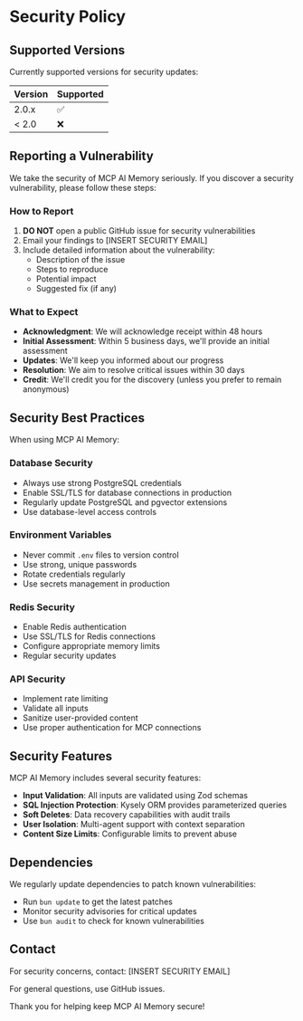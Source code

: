 # Security Policy

## Supported Versions

Currently supported versions for security updates:

| Version | Supported          |
| ------- | ------------------ |
| 2.0.x   | :white_check_mark: |
| < 2.0   | :x:                |

## Reporting a Vulnerability

We take the security of MCP AI Memory seriously. If you discover a security vulnerability, please follow these steps:

### How to Report

1. **DO NOT** open a public GitHub issue for security vulnerabilities
2. Email your findings to [INSERT SECURITY EMAIL]
3. Include detailed information about the vulnerability:
   - Description of the issue
   - Steps to reproduce
   - Potential impact
   - Suggested fix (if any)

### What to Expect

- **Acknowledgment**: We will acknowledge receipt within 48 hours
- **Initial Assessment**: Within 5 business days, we'll provide an initial assessment
- **Updates**: We'll keep you informed about our progress
- **Resolution**: We aim to resolve critical issues within 30 days
- **Credit**: We'll credit you for the discovery (unless you prefer to remain anonymous)

## Security Best Practices

When using MCP AI Memory:

### Database Security
- Always use strong PostgreSQL credentials
- Enable SSL/TLS for database connections in production
- Regularly update PostgreSQL and pgvector extensions
- Use database-level access controls

### Environment Variables
- Never commit `.env` files to version control
- Use strong, unique passwords
- Rotate credentials regularly
- Use secrets management in production

### Redis Security
- Enable Redis authentication
- Use SSL/TLS for Redis connections
- Configure appropriate memory limits
- Regular security updates

### API Security
- Implement rate limiting
- Validate all inputs
- Sanitize user-provided content
- Use proper authentication for MCP connections

## Security Features

MCP AI Memory includes several security features:

- **Input Validation**: All inputs are validated using Zod schemas
- **SQL Injection Protection**: Kysely ORM provides parameterized queries
- **Soft Deletes**: Data recovery capabilities with audit trails
- **User Isolation**: Multi-agent support with context separation
- **Content Size Limits**: Configurable limits to prevent abuse

## Dependencies

We regularly update dependencies to patch known vulnerabilities:
- Run `bun update` to get the latest patches
- Monitor security advisories for critical updates
- Use `bun audit` to check for known vulnerabilities

## Contact

For security concerns, contact: [INSERT SECURITY EMAIL]

For general questions, use GitHub issues.

Thank you for helping keep MCP AI Memory secure!